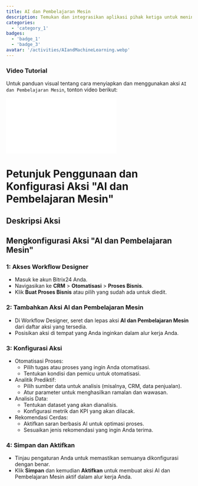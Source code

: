 ```yaml
---
title: AI dan Pembelajaran Mesin
description: Temukan dan integrasikan aplikasi pihak ketiga untuk meningkatkan bisnis Anda.
categories: 
  - 'category_1'
badges: 
  - 'badge_1'
  - 'badge_3'
avatar: '/activities/AIandMachineLearning.webp'
---
```

### Video Tutorial

Untuk panduan visual tentang cara menyiapkan dan menggunakan aksi `AI dan Pembelajaran Mesin`, tonton video berikut:

<iframe
  class="aspect-video w-full my-6 rounded shadow-md"
  src="//www.youtube.com/embed/OyzJd8BcTfY?feature=oembed&rel=0"
  frameborder="0"
  allow="accelerometer; autoplay; encrypted-media; gyroscope"
  allowfullscreen>
</iframe>

# Petunjuk Penggunaan dan Konfigurasi Aksi "AI dan Pembelajaran Mesin"

## Deskripsi Aksi

## **Mengkonfigurasi Aksi "AI dan Pembelajaran Mesin"**

### 1: Akses Workflow Designer
- Masuk ke akun Bitrix24 Anda.
- Navigasikan ke **CRM** > **Otomatisasi** > **Proses Bisnis**.
- Klik **Buat Proses Bisnis** atau pilih yang sudah ada untuk diedit.

### 2: Tambahkan Aksi AI dan Pembelajaran Mesin
- Di Workflow Designer, seret dan lepas aksi **AI dan Pembelajaran Mesin** dari daftar aksi yang tersedia.
- Posisikan aksi di tempat yang Anda inginkan dalam alur kerja Anda.

### 3: Konfigurasi Aksi
- Otomatisasi Proses:
  - Pilih tugas atau proses yang ingin Anda otomatisasi.
  - Tentukan kondisi dan pemicu untuk otomatisasi.
- Analitik Prediktif:
  - Pilih sumber data untuk analisis (misalnya, CRM, data penjualan).
  - Atur parameter untuk menghasilkan ramalan dan wawasan.
- Analisis Data:
  - Tentukan dataset yang akan dianalisis.
  - Konfigurasi metrik dan KPI yang akan dilacak.
- Rekomendasi Cerdas:
  - Aktifkan saran berbasis AI untuk optimasi proses.
  - Sesuaikan jenis rekomendasi yang ingin Anda terima.

### 4: Simpan dan Aktifkan
- Tinjau pengaturan Anda untuk memastikan semuanya dikonfigurasi dengan benar.
- Klik **Simpan** dan kemudian **Aktifkan** untuk membuat aksi AI dan Pembelajaran Mesin aktif dalam alur kerja Anda.